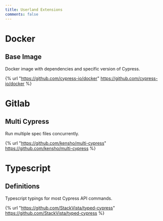 ```yaml
---
title: Userland Extensions
comments: false
---
```


# Docker

## Base Image

Docker image with dependencies and specific version of Cypress.

{% url "https://github.com/cypress-io/docker" https://github.com/cypress-io/docker %}

# Gitlab

## Multi Cypress

Run multiple spec files concurrently.

{% url "https://github.com/kensho/multi-cypress" https://github.com/kensho/multi-cypress %}

# Typescript

## Definitions

Typescript typings for most Cypress API commands.

{% url "https://github.com/StackVista/typed-cypress" https://github.com/StackVista/typed-cypress %}
